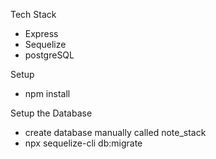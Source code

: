 Tech Stack

- Express
- Sequelize
- postgreSQL

Setup

- npm install

Setup the Database

- create database manually called note_stack
- npx sequelize-cli db:migrate
